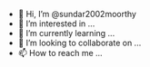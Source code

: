 - 👋 Hi, I’m @sundar2002moorthy
- 👀 I’m interested in ...
- 🌱 I’m currently learning ...
- 💞️ I’m looking to collaborate on ...
- 📫 How to reach me ...

<!---
sundar2002moorthy/sundar2002moorthy is a ✨ special ✨ repository because its `README.md` (this file) appears on your GitHub profile.
You can click the Preview link to take a look at your changes.
--->
